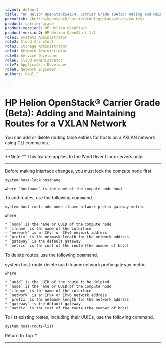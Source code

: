 ```yaml
---
layout: default
title: "HP Helion OpenStack&#174; Carrier Grade (Beta): Adding and Maintaining Routes for a VXLAN Network"
permalink: /helion/openstack/carrier/config/plan/vxlans/routes/
product: carrier-grade
product-version1: HP Helion OpenStack
product-version2: HP Helion OpenStack 1.1
role1: Systems Administrator 
role2: Cloud Architect 
role3: Storage Administrator 
role4: Network Administrator 
role5: Service Developer 
role6: Cloud Administrator 
role7: Application Developer 
role8: Network Engineer 
authors: Paul F

---
```

<!--UNDER REVISION-->

<script>

function PageRefresh {
onLoad="window.refresh"
}

PageRefresh();

</script>

<!-- <p style="font-size: small;"> <a href="/helion/openstack/carrier/services/imaging/overview/">&#9664; PREV</a> | <a href="/helion/openstack/carrier/services/overview/">&#9650; UP</a> | <a href="/helion/openstack/carrier/services/object/overview/"> NEXT &#9654</a> </p> -->

# HP Helion OpenStack&#174; Carrier Grade (Beta): Adding and Maintaining Routes for a VXLAN Network
<!-- From the Titanium Server Admin Guide -->

You can add or delete routing table entries for hosts on a VXLAN network using CLI commands.

<hr>
**Note:** This feature applies to the Wind River Linux servers only.
<hr>


Before making interface changes, you must lock the compute node first.

	system host-lock hostname

	where `hostname` is the name of the compute node host


To add routes, use the following command.

	system host-route-add node ifname network prefix gateway metric

	where

	* `node` is the name or UUID of the compute node
	* `ifname` is the name of the interface
	* `network` is an IPv4 or IPv6 network address 
	* `prefix` is the netmask length for the network address
	* `gateway` is the default gateway
	* `metric` is the cost of the route (the number of hops)

To delete routes, use the following command.

system host-route-delete uuid ifname network prefix gateway metric

	where 

	* `uuid` is the UUID of the route to be deleted.
	* `node` is the name or UUID of the compute node
	* `ifname` is the name of the interface
	* `network` is an IPv4 or IPv6 network address 
	* `prefix` is the netmask length for the network address
	* `gateway` is the default gateway
	* `metric` is the cost of the route (the number of hops)

To list existing routes, including their UUIDs, use the following command.

	system host-route-list


<a href="#top" style="padding:14px 0px 14px 0px; text-decoration: none;"> Return to Top &#8593; </a>
 
----